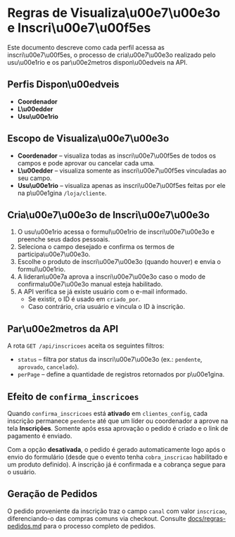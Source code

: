 # Regras de Visualiza\u00e7\u00e3o e Inscri\u00e7\u00f5es

Este documento descreve como cada perfil acessa as inscri\u00e7\u00f5es, o processo de cria\u00e7\u00e3o realizado pelo usu\u00e1rio e os par\u00e2metros dispon\u00edveis na API.

## Perfis Dispon\u00edveis

- **Coordenador**
- **L\u00edder**
- **Usu\u00e1rio**

## Escopo de Visualiza\u00e7\u00e3o

- **Coordenador** – visualiza todas as inscri\u00e7\u00f5es de todos os campos e pode aprovar ou cancelar cada uma.
- **L\u00edder** – visualiza somente as inscri\u00e7\u00f5es vinculadas ao seu campo.
- **Usu\u00e1rio** – visualiza apenas as inscri\u00e7\u00f5es feitas por ele na p\u00e1gina `/loja/cliente`.

## Cria\u00e7\u00e3o de Inscri\u00e7\u00e3o

1. O usu\u00e1rio acessa o formul\u00e1rio de inscri\u00e7\u00e3o e preenche seus dados pessoais.
2. Seleciona o campo desejado e confirma os termos de participa\u00e7\u00e3o.
3. Escolhe o produto de inscri\u00e7\u00e3o (quando houver) e envia o formul\u00e1rio.
4. A lideran\u00e7a aprova a inscri\u00e7\u00e3o caso o modo de confirma\u00e7\u00e3o manual esteja habilitado.
5. A API verifica se já existe usuário com o e-mail informado.
   - Se existir, o ID é usado em `criado_por`.
   - Caso contrário, cria usuário e vincula o ID à inscrição.

## Par\u00e2metros da API

A rota `GET /api/inscricoes` aceita os seguintes filtros:

- `status` – filtra por status da inscri\u00e7\u00e3o (ex.: `pendente`, `aprovado`, `cancelado`).
- `perPage` – define a quantidade de registros retornados por p\u00e1gina.

## Efeito de `confirma_inscricoes`

Quando `confirma_inscricoes` está **ativado** em `clientes_config`, cada inscrição permanece `pendente` até que um líder ou coordenador a aprove na tela **Inscrições**. Somente após essa aprovação o pedido é criado e o link de pagamento é enviado.

Com a opção **desativada**, o pedido é gerado automaticamente logo após o envio do formulário (desde que o evento tenha `cobra_inscricao` habilitado e um produto definido). A inscrição já é confirmada e a cobrança segue para o usuário.

## Geração de Pedidos

O pedido proveniente da inscrição traz o campo `canal` com valor `inscricao`, diferenciando-o das compras comuns via checkout. Consulte [docs/regras-pedidos.md](docs/regras-pedidos.md) para o processo completo de pedidos.
